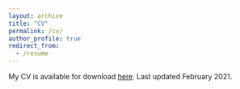 ```yaml
---
layout: archive
title: "CV"
permalink: /cv/
author_profile: true
redirect_from:
  - /resume
---
```


My CV is available for download [here](http://lgw2.github.io/files/williams_cv.pdf).
Last updated February 2021.
